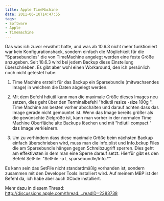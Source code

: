 ```yaml
---
title: Apple TimeMachine
date: 2011-06-10T14:47:55
tags: 
- Software
- Apple
- Timemachine
---
```


Das was ich zuvor erwähnt hatte, und was ab 10.6.3 nicht mehr funktioniert
war kein Konfigurationshack, sondern einfach die Möglichkeit für die
"Sparsebundles" die von TimeMachine angelegt werden eine feste Größe
anzugeben. Seit 10.6.3 wird bei jedem Backup diese Einstellung
überschrieben. Es gibt aber wohl einen Workaround, den ich persönlich noch
nicht getestet habe.

1. Time Machine erstellt für das Backup ein Sparsebundle (mitwachsendes
Image) in welchem die Daten abgelegt werden.

2. Mit dem Befehl hdiutil kann man die maximale Größe dieses Images neu
setzen, dies geht über den Terminalbefehl "hdiutil resize -size 100g
<sparsebundle name>". Time Machine am besten vorher abschalten und darauf
achten dass das Image gerade nicht gemountet ist. Wenn das Image bereits
größer als die gewünschte Zielgröße ist, kann man vorher in der normalen
Time Machine Oberfläche alte Backups löschen und mit "hdiutil compact
<sparsebundle name>" das Image verkleinern.

3. Um zu verhindern dass diese maximale Größe beim nächsten Backup einfach
überschrieben wird, muss man die Info.plist und Info.bckup Files die am
Sparsebundle hängen gegen Schreibzugriff sperren. Dies geht am effektivsten
in dem man eine Sperre darauf setzt. Hierfür gibt es den Befehl SetFile:
"SetFile -a L sparsebundle/Info.*"

Es kann sein das SetFile nicht standardmäßig vorhanden ist, sondern
zusammen mit den Developer Tools installiert wird. Auf meinem MBP ist der
Befehl da, ich habe aber auch XCode installiert.

Mehr dazu in diesem Thread:
http://discussions.apple.com/thread....readID=2383738

